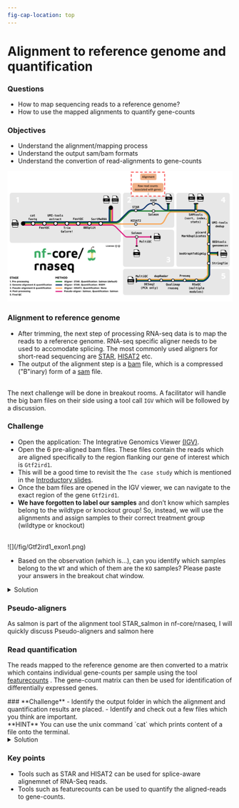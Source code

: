 ```yaml
---
fig-cap-location: top
---
```


# **Alignment to reference genome and quantification**

<div class="questions">

### Questions

- How to map sequencing reads to a reference genome?
- How to use the mapped alignments to quantify gene-counts
</div>  

<div class="objectives">

### Objectives

- Understand the alignment/mapping process
- Understand the output sam/bam formats
- Understand the convertion of read-alignments to gene-counts
</div>  

![**Stage 2 of `nf-core/rnaseq`: (Genome alignment and quantification):**](../fig/nfcore_stage2And3.png)

### **Alignment to reference genome**
- After trimming, the next step of processing RNA-seq data is to map the reads to a reference genome. RNA-seq specific aligner needs to be used to accomodate splicing. The most commonly used aligners for short-read sequencing are [STAR](https://github.com/alexdobin/STAR), [HISAT2](http://daehwankimlab.github.io/hisat2/) etc.
- The output of the alignment step is a [bam](https://en.wikipedia.org/wiki/SAM_(file_format)) file, which is a compressed ("B"inary) form of a [sam](https://en.wikipedia.org/wiki/SAM_(file_format)) file.


<br>The next challenge will be done in breakout rooms. A facilitator will handle the big bam files on their side using a tool call `IGV` which will be followed by a discussion.

<div class="challenge">

### **Challenge**
- Open the application: The Integrative Genomics Viewer [(IGV)](https://software.broadinstitute.org/software/igv/). 
- Open the 6 pre-aligned bam files. These files contain the reads which are aligned specifically to the region flanking our gene of interest which is `Gtf2ird1`.
- This will be a good time to revisit the `The case study` which is mentioned in the [Introductory slides](https://unisyd.sharepoint.com/:p:/r/teams/SydneyInformaticsHub2/_layouts/15/Doc.aspx?sourcedoc=%7B02017CE8-31E0-4693-AAA7-27968E003127%7D&file=Sept2022_Introductory_slides_biocommons_template.pptx&action=edit&mobileredirect=true&cid=8c296cbc-3005-48d3-b977-bef7c517961e).
- Once the bam files are opened in the IGV viewer, we can navigate to the exact region of the gene `Gtf2ird1`. 
- **We have forgotten to label our samples** and don’t know which samples belong to the wildtype or knockout group! So, instead, we will use the  alignments and assign samples to their correct treatment group (wildtype or knockout)

<br>
![](/fig/Gtf2ird1_exon1.png)

- Based on the observation (which is...), can you identify which samples belong to the `WT` and which of them are the `KO` samples? Please paste your answers in the breakout chat window.

<details>
<summary>Solution</summary>
- A loss of function mutation of Gtf2ird1 was generated by a random insertion of a Myc transgene into the region, resulting in a 40 kb deletion surrounding exon 1.
- Samples `SRR3473984,SRR3473985,SRR3473984` contain reads supporting exon 1. These are `WT` samples.
- Samples `SRR3473987,SRR3473988,SRR3473989` DO NOT contain reads supporting exon 1. These are `KO` samples.

</details>
</div>  

### Pseudo-aligners 
As salmon is part of the alignment tool STAR_salmon in nf-core/rnaseq, I will quickly discuss Pseudo-aligners and salmon here


### **Read quantification**
The reads mapped to the reference genome are then converted to a matrix which contains individual gene-counts per sample using the tool [featurecounts](http://subread.sourceforge.net/) . The gene-count matrix can then be used for identification of differentially expressed genes. 


<div class="challenge">
### **Challenge**
- Identify the output folder in which the alignment and quantification results are placed. 
- Identify and check out a few files which you think are important.
<br>**HINT** You can use the unix command `cat` which prints content of a file onto the terminal.

<details>
<summary>Solution</summary>
There are quite a few files generated in this step. We can try and discuss some of them.
</details>
</div>  


<div class="keypoints">

### **Key points**
- Tools such as STAR and HISAT2 can be used for splice-aware alignemnet of RNA-Seq reads.
- Tools such as featurecounts can be used to quantify the aligned-reads to gene-counts.
</div>  

